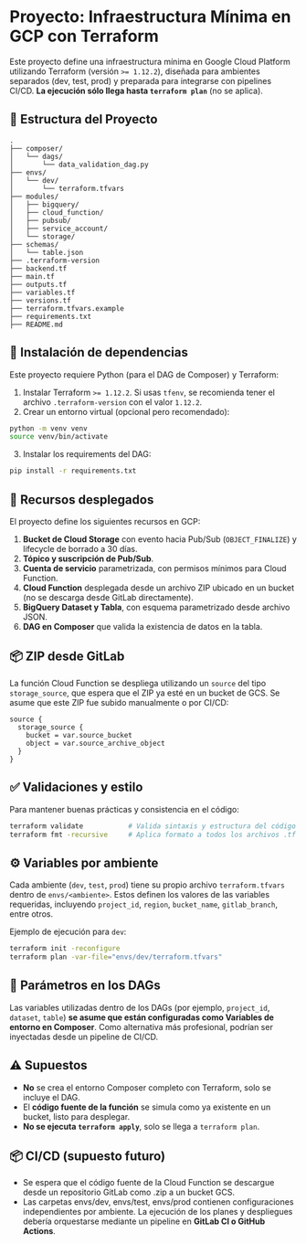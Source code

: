 # Proyecto: Infraestructura Mínima en GCP con Terraform

Este proyecto define una infraestructura mínima en Google Cloud Platform utilizando Terraform (versión `>= 1.12.2`), diseñada para ambientes separados (dev, test, prod) y preparada para integrarse con pipelines CI/CD. **La ejecución sólo llega hasta `terraform plan`** (no se aplica).

## 📁 Estructura del Proyecto

```
.
├── composer/
│   └── dags/
│       └── data_validation_dag.py
├── envs/
│   └── dev/
│       └── terraform.tfvars
├── modules/
│   ├── bigquery/
│   ├── cloud_function/
│   ├── pubsub/
│   ├── service_account/
│   └── storage/
├── schemas/
│   └── table.json
├── .terraform-version
├── backend.tf
├── main.tf
├── outputs.tf
├── variables.tf
├── versions.tf
├── terraform.tfvars.example
├── requirements.txt
├── README.md
```

## 🔧 Instalación de dependencias

Este proyecto requiere Python (para el DAG de Composer) y Terraform:

1. Instalar Terraform `>= 1.12.2`. Si usas `tfenv`, se recomienda tener el archivo `.terraform-version` con el valor `1.12.2`.
2. Crear un entorno virtual (opcional pero recomendado):

```bash
python -m venv venv
source venv/bin/activate
```

3. Instalar los requirements del DAG:

```bash
pip install -r requirements.txt
```

## 🚀 Recursos desplegados

El proyecto define los siguientes recursos en GCP:

1. **Bucket de Cloud Storage** con evento hacia Pub/Sub (`OBJECT_FINALIZE`) y lifecycle de borrado a 30 días.
2. **Tópico y suscripción de Pub/Sub**.
3. **Cuenta de servicio** parametrizada, con permisos mínimos para Cloud Function.
4. **Cloud Function** desplegada desde un archivo ZIP ubicado en un bucket (no se descarga desde GitLab directamente).
5. **BigQuery Dataset y Tabla**, con esquema parametrizado desde archivo JSON.
6. **DAG en Composer** que valida la existencia de datos en la tabla.

## 📦 ZIP desde GitLab

La función Cloud Function se despliega utilizando un `source` del tipo `storage_source`, que espera que el ZIP ya esté en un bucket de GCS. Se asume que este ZIP fue subido manualmente o por CI/CD:

```hcl
source {
  storage_source {
    bucket = var.source_bucket
    object = var.source_archive_object
  }
}
```

## ✅ Validaciones y estilo

Para mantener buenas prácticas y consistencia en el código:

```bash
terraform validate           # Valida sintaxis y estructura del código Terraform
terraform fmt -recursive     # Aplica formato a todos los archivos .tf del proyecto
```

## ⚙️ Variables por ambiente

Cada ambiente (`dev`, `test`, `prod`) tiene su propio archivo `terraform.tfvars` dentro de `envs/<ambiente>`. Estos definen los valores de las variables requeridas, incluyendo `project_id`, `region`, `bucket_name`, `gitlab_branch`, entre otros.

Ejemplo de ejecución para `dev`:

```bash
terraform init -reconfigure
terraform plan -var-file="envs/dev/terraform.tfvars"
```

## 📂 Parámetros en los DAGs

Las variables utilizadas dentro de los DAGs (por ejemplo, `project_id`, `dataset`, `table`) **se asume que están configuradas como Variables de entorno en Composer**. Como alternativa más profesional, podrían ser inyectadas desde un pipeline de CI/CD.

## ⚠️ Supuestos

- **No** se crea el entorno Composer completo con Terraform, solo se incluye el DAG.
- El **código fuente de la función** se simula como ya existente en un bucket, listo para desplegar.
- **No se ejecuta `terraform apply`**, solo se llega a `terraform plan`.

## 📦 CI/CD (supuesto futuro)
- Se espera que el código fuente de la Cloud Function se descargue desde un repositorio GitLab como .zip a un bucket GCS.
- Las carpetas envs/dev, envs/test, envs/prod contienen configuraciones independientes por ambiente. La ejecución de los planes y despliegues debería orquestarse mediante un pipeline en **GitLab CI o GitHub Actions**.